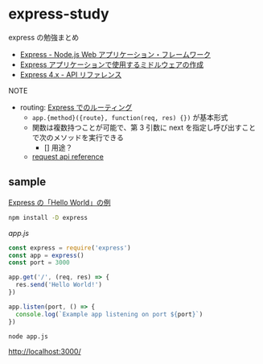 # express-study

express の勉強まとめ

- [Express \- Node\.js Web アプリケーション・フレームワーク](https://expressjs.com/ja/)
- [Express アプリケーションで使用するミドルウェアの作成](https://expressjs.com/ja/guide/writing-middleware.html)
- [Express 4\.x \- API リファレンス](https://expressjs.com/ja/4x/api.html)

NOTE

- routing: [Express でのルーティング](https://expressjs.com/ja/guide/routing.html)
  - `app.{method}({route}, function(req, res) {})` が基本形式
  - 関数は複数持つことが可能で、第 3 引数に next を指定し呼び出すことで次のメソッドを実行できる
    - [] 用途？
  - [request api reference](https://expressjs.com/ja/4x/api.html#res)

## sample

[Express の「Hello World」の例](https://expressjs.com/ja/starter/hello-world.html)

```bash
npm install -D express
```

_app.js_

```js
const express = require('express')
const app = express()
const port = 3000

app.get('/', (req, res) => {
  res.send('Hello World!')
})

app.listen(port, () => {
  console.log(`Example app listening on port ${port}`)
})
```

```bash
node app.js
```

[http://localhost:3000/](http://localhost:3000/)
